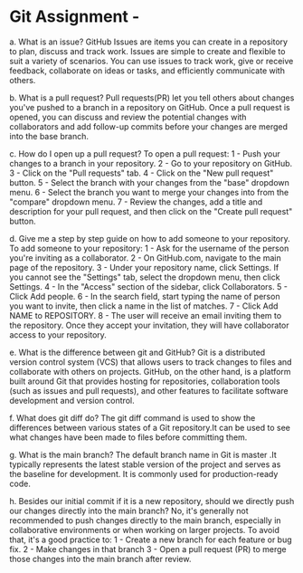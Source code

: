 # Git Assignment - <luizpveo>

a. What is an issue?
GitHub Issues are items you can create in a repository to plan, discuss and track work.
Issues are simple to create and flexible to suit a variety of scenarios. You can use issues to track work, give or receive feedback, collaborate on ideas or tasks, and efficiently communicate with others.

b. What is a pull request?
Pull requests(PR) let you tell others about changes you've pushed to a branch in a repository on GitHub. Once a pull request is opened, you can discuss and review the potential changes with collaborators and add follow-up commits before your changes are merged into the base branch.

c. How do I open up a pull request?
To open a pull request:
1 - Push your changes to a branch in your repository.
2 - Go to your repository on GitHub.
3 - Click on the "Pull requests" tab.
4 - Click on the "New pull request" button.
5 - Select the branch with your changes from the "base" dropdown menu.
6 - Select the branch you want to merge your changes into from the "compare" dropdown menu.
7 - Review the changes, add a title and description for your pull request, and then click on the "Create pull request" button.

d. Give me a step by step guide on how to add someone to your repository.
To add someone to your repository:
1 - Ask for the username of the person you're inviting as a collaborator.
2 - On GitHub.com, navigate to the main page of the repository.
3 - Under your repository name, click Settings. If you cannot see the "Settings" tab, select the  dropdown menu, then click Settings.
4 - In the "Access" section of the sidebar, click  Collaborators.
5 - Click Add people.
6 - In the search field, start typing the name of person you want to invite, then click a name in the list of matches.
7 - Click Add NAME to REPOSITORY.
8 - The user will receive an email inviting them to the repository. Once they accept your invitation, they will have collaborator access to your repository.

e. What is the difference between git and GitHub?
Git is a distributed version control system (VCS) that allows users to track changes to files and collaborate with others on projects. GitHub, on the other hand, is a platform built around Git that provides hosting for repositories, collaboration tools (such as issues and pull requests), and other features to facilitate software development and version control.

f. What does git diff do?
The git diff command is used to show the differences between various states of a Git repository.It can be used to see what changes have been made to files before committing them.

g. What is the main branch?
The default branch name in Git is master .It typically represents the latest stable version of the project and serves as the baseline for development. It is commonly used for production-ready code.

h. Besides our initial commit if it is a new repository, should we directly push our changes directly into the main branch?
No, it's generally not recommended to push changes directly to the main branch, especially in collaborative environments or when working on larger projects. To avoid that, it's a good practice to:
1 -  Create a new branch for each feature or bug fix.
2 - Make changes in that branch
3 - Open a pull request (PR) to merge those changes into the main branch after review. 